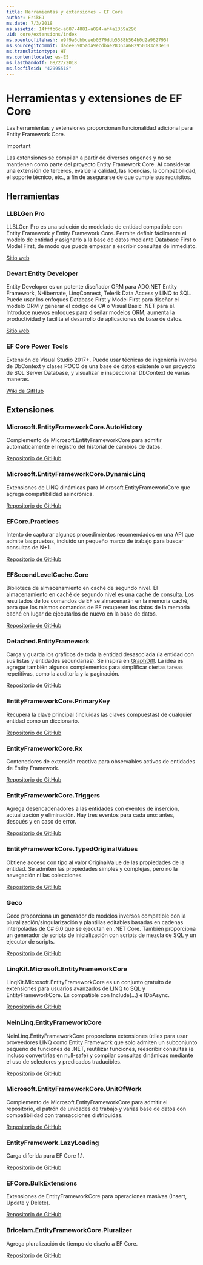 ```yaml
---
title: Herramientas y extensiones - EF Core
author: ErikEJ
ms.date: 7/3/2018
ms.assetid: 14fffb6c-a687-4881-a094-af4a1359a296
uid: core/extensions/index
ms.openlocfilehash: e9f9a6cbbceeb0379ddb5588b564b0d2a962795f
ms.sourcegitcommit: dadee5905ada9ecdbae28363a682950383ce3e10
ms.translationtype: HT
ms.contentlocale: es-ES
ms.lasthandoff: 08/27/2018
ms.locfileid: "42995518"
---
```

# <a name="ef-core-tools--extensions"></a>Herramientas y extensiones de EF Core

Las herramientas y extensiones proporcionan funcionalidad adicional para Entity Framework Core.

> [!IMPORTANT]  
> Las extensiones se compilan a partir de diversos orígenes y no se mantienen como parte del proyecto Entity Framework Core. Al considerar una extensión de terceros, evalúe la calidad, las licencias, la compatibilidad, el soporte técnico, etc., a fin de asegurarse de que cumple sus requisitos.

## <a name="tools"></a>Herramientas

### <a name="llblgen-pro"></a>LLBLGen Pro

LLBLGen Pro es una solución de modelado de entidad compatible con Entity Framework y Entity Framework Core. Permite definir fácilmente el modelo de entidad y asignarlo a la base de datos mediante Database First o Model First, de modo que pueda empezar a escribir consultas de inmediato.

[Sitio web](https://www.llblgen.com/)

### <a name="devart-entity-developer"></a>Devart Entity Developer

Entity Developer es un potente diseñador ORM para ADO.NET Entity Framework, NHibernate, LinqConnect, Telerik Data Access y LINQ to SQL. Puede usar los enfoques Database First y Model First para diseñar el modelo ORM y generar el código de C# o Visual Basic .NET para él. Introduce nuevos enfoques para diseñar modelos ORM, aumenta la productividad y facilita el desarrollo de aplicaciones de base de datos.

[Sitio web](https://www.devart.com/entitydeveloper/)

### <a name="ef-core-power-tools"></a>EF Core Power Tools

Extensión de Visual Studio 2017+. Puede usar técnicas de ingeniería inversa de DbContext y clases POCO de una base de datos existente o un proyecto de SQL Server Database, y visualizar e inspeccionar DbContext de varias maneras.

[Wiki de GitHub](https://github.com/ErikEJ/SqlCeToolbox/wiki/EF-Core-Power-Tools)

## <a name="extensions"></a>Extensiones

### <a name="microsoftentityframeworkcoreautohistory"></a>Microsoft.EntityFrameworkCore.AutoHistory

Complemento de Microsoft.EntityFrameworkCore para admitir automáticamente el registro del historial de cambios de datos.

[Repositorio de GitHub](https://github.com/Arch/AutoHistory/)

### <a name="microsoftentityframeworkcoredynamiclinq"></a>Microsoft.EntityFrameworkCore.DynamicLinq

Extensiones de LINQ dinámicas para Microsoft.EntityFrameworkCore que agrega compatibilidad asincrónica.

 [Repositorio de GitHub](https://github.com/StefH/System.Linq.Dynamic.Core/)

### <a name="efcorepractices"></a>EFCore.Practices

Intento de capturar algunos procedimientos recomendados en una API que admite las pruebas, incluido un pequeño marco de trabajo para buscar consultas de N+1.

[Repositorio de GitHub](https://github.com/riezebosch/efcore-practices/tree/master/src/EFCore.Practices/)

### <a name="efsecondlevelcachecore"></a>EFSecondLevelCache.Core

Biblioteca de almacenamiento en caché de segundo nivel. El almacenamiento en caché de segundo nivel es una caché de consulta. Los resultados de los comandos de EF se almacenarán en la memoria caché, para que los mismos comandos de EF recuperen los datos de la memoria caché en lugar de ejecutarlos de nuevo en la base de datos.

[Repositorio de GitHub](https://github.com/VahidN/EFSecondLevelCache.Core/)

### <a name="detachedentityframework"></a>Detached.EntityFramework

Carga y guarda los gráficos de toda la entidad desasociada (la entidad con sus listas y entidades secundarias). Se inspira en [GraphDiff](https://github.com/refactorthis/GraphDiff/). La idea es agregar también algunos complementos para simplificar ciertas tareas repetitivas, como la auditoría y la paginación.

[Repositorio de GitHub](https://github.com/leonardoporro/Detached/)

### <a name="entityframeworkcoreprimarykey"></a>EntityFrameworkCore.PrimaryKey

Recupera la clave principal (incluidas las claves compuestas) de cualquier entidad como un diccionario.

[Repositorio de GitHub](https://github.com/NickStrupat/EntityFramework.PrimaryKey/)

### <a name="entityframeworkcorerx"></a>EntityFrameworkCore.Rx

Contenedores de extensión reactiva para observables activos de entidades de Entity Framework.

[Repositorio de GitHub](https://github.com/NickStrupat/EntityFramework.Rx/)

### <a name="entityframeworkcoretriggers"></a>EntityFrameworkCore.Triggers

Agrega desencadenadores a las entidades con eventos de inserción, actualización y eliminación. Hay tres eventos para cada uno: antes, después y en caso de error.

[Repositorio de GitHub](https://github.com/NickStrupat/EntityFramework.Triggers/)

### <a name="entityframeworkcoretypedoriginalvalues"></a>EntityFrameworkCore.TypedOriginalValues

Obtiene acceso con tipo al valor OriginalValue de las propiedades de la entidad. Se admiten las propiedades simples y complejas, pero no la navegación ni las colecciones.

[Repositorio de GitHub](https://github.com/NickStrupat/EntityFramework.TypedOriginalValues/)

### <a name="geco"></a>Geco

Geco proporciona un generador de modelos inversos compatible con la pluralización/singularización y plantillas editables basadas en cadenas interpoladas de C# 6.0 que se ejecutan en .NET Core. También proporciona un generador de scripts de inicialización con scripts de mezcla de SQL y un ejecutor de scripts.

[Repositorio de GitHub](https://github.com/iQuarc/Geco)

### <a name="linqkitmicrosoftentityframeworkcore"></a>LinqKit.Microsoft.EntityFrameworkCore

LinqKit.Microsoft.EntityFrameworkCore es un conjunto gratuito de extensiones para usuarios avanzados de LINQ to SQL y EntityFrameworkCore. Es compatible con Include(...) e IDbAsync.

[Repositorio de GitHub](https://github.com/scottksmith95/LINQKit/)

### <a name="neinlinqentityframeworkcore"></a>NeinLinq.EntityFrameworkCore

NeinLinq.EntityFrameworkCore proporciona extensiones útiles para usar proveedores LINQ como Entity Framework que solo admiten un subconjunto pequeño de funciones de .NET, reutilizar funciones, reescribir consultas (e incluso convertirlas en null-safe) y compilar consultas dinámicas mediante el uso de selectores y predicados traducibles.

[Repositorio de GitHub](https://github.com/axelheer/nein-linq/)

### <a name="microsoftentityframeworkcoreunitofwork"></a>Microsoft.EntityFrameworkCore.UnitOfWork

Complemento de Microsoft.EntityFrameworkCore para admitir el repositorio, el patrón de unidades de trabajo y varias base de datos con compatibilidad con transacciones distribuidas.

[Repositorio de GitHub](https://github.com/Arch/UnitOfWork/)

### <a name="entityframeworklazyloading"></a>EntityFramework.LazyLoading

Carga diferida para EF Core 1.1.

[Repositorio de GitHub](https://github.com/darxis/EntityFramework.LazyLoading)

### <a name="efcorebulkextensions"></a>EFCore.BulkExtensions

Extensiones de EntityFrameworkCore para operaciones masivas (Insert, Update y Delete).

[Repositorio de GitHub](https://github.com/borisdj/EFCore.BulkExtensions)

### <a name="bricelamentityframeworkcorepluralizer"></a>Bricelam.EntityFrameworkCore.Pluralizer

Agrega pluralización de tiempo de diseño a EF Core.

[Repositorio de GitHub](https://github.com/bricelam/EFCore.Pluralizer)
